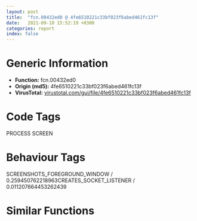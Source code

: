 ```yaml
---
layout: post
title:  "fcn.00432ed0 @ 4fe6510221c33bf023f6abed461fc13f"
date:   2021-09-10 15:52:19 +0300
categories: report
index: false
---
```


# Generic Information
- **Function:** fcn.00432ed0
- **Origin (md5):** 4fe6510221c33bf023f6abed461fc13f
- **VirusTotal:** [virustotal.com/gui/file/4fe6510221c33bf023f6abed461fc13f][virustotal_ref]

# Code Tags
<span class="tag" id="PROCESS">PROCESS</span>
<span class="tag" id="SCREEN">SCREEN</span>


# Behaviour Tags
<span class="bhv-tag" id="SCREENSHOTS_FOREGROUND_WINDOW">SCREENSHOTS_FOREGROUND_WINDOW / 0.259450762218963</span><span class="bhv-tag" id="CREATES_SOCKET_LISTENER">CREATES_SOCKET_LISTENER / 0.011207664453262439</span>

# Similar Functions
<script type="text/javascript" src="https://www.gstatic.com/charts/loader.js"></script>
<script type="text/javascript">

    google.charts.load('current', {'packages':['corechart']});
    google.charts.setOnLoadCallback(drawChart);

    function drawChart() {
    var data = new google.visualization.DataTable();
        data.addColumn('number', 'X');
        data.addColumn('number', 'Y');
        data.addColumn({type: 'string', role: 'tooltip', 'p': {'html': true}});
        data.addColumn({'type': 'string', 'role': 'style'});
        
        data.addRows([
    [0, 0, '<b><a href="/report/fcn.00432ed0@4fe6510221c33bf023f6abed461fc13f">fcn.00432ed0</a><br>@4fe6510221c33bf023f6abed461fc13f</b><br>push ebp<br>mov ebp, esp<br>mov eax, 0x8538<br>call fcn.00498540<br>mov eax, dword[0x4c6400]<br>push ebx<br>xor ebx, ebx<br>push esi<br>push edi<br>mov dword[ebp-0x10], eax<br>cmp eax, ebx<br>jne 0x432f1f<br>cmp dword[0x4c8600], 1<br>mov edx, dword[ebp+8]<br>sete al<br>test al, al<br>sete al<br>movzx ecx, al<br>push ecx<br>push edx<br>mov dword[0x4c8600], ebx<br>call fcn.0042dd40<br>lea esp, [ebp-0x8544]<br>pop edi<br>pop esi<br>pop ebx<br>mov esp, ebp<br>pop ebp<br>ret 4<br>mov eax, dword[0x4c6464]<br>mov edi, dword[0x4c645c]<br>mov esi, dword[0x4c6460]<br>mov dword[ebp-0x30], eax<br>mov dword[0x4c8600], ebx<br>mov dword[0x4c862c], 1<br>mov word[0x4c8630], bx<br>mov dword[0x4c863c], 0x3fff<br>movzx eax, word[edi]<br>mov dword[ebp-0x20], esi<br>mov dword[ebp-0x28], ebx<br>mov byte[ebp-6], bl<br>cmp ax, bx<br>je 0x433034<br>lea ebx, [edi+2]<br>lea esp, [esp]<br>movzx esi, ax<br>test esi, 0xffffff80<br>jne 0x432f8d<br>push 2<br>push esi<br>call fcn.0048df9e<br>add esp, 8<br>test eax, eax<br>je 0x432f8d<br>and esi, 0xffffffdf<br>movzx eax, si<br>add eax, 0xffffffd6<br>cmp eax, 0x2c<br>ja case.0x432fa3.43<br>movzx ecx, byte[eax+0x433ea8]<br>jmp dword[ecx*4+0x433e80]<br>mov byte[0x4c862c], 0<br>jmp case.0x432fa3.43<br>mov byte[0x4c862d], 1<br>jmp case.0x432fa3.43<br>mov byte[0x4c862e], 1<br>jmp case.0x432fa3.43<br>mov byte[0x4c862f], 1<br>jmp case.0x432fa3.43<br>push ebx<br>call fcn.0048dfe6<br>add esp, 4<br>mov dword[0x4c863c], eax<br>cmp eax, 0x3fff<br>jle case.0x432fa3.43<br>mov dword[0x4c863c], 0x3fff<br>jmp case.0x432fa3.43<br>mov esi, ebx<br>call fcn.004130d0<br>fmul qword[0x4bd4a8]<br>call fcn.0049b670<br>mov dword[ebp-0x28], eax<br>jmp case.0x432fa3.43<br>mov byte[0x4c8630], 1<br>jmp case.0x432fa3.43<br>mov byte[0x4c8631], 1<br>jmp case.0x432fa3.43<br>mov byte[ebp-6], 1<br>movzx eax, word[edi+2]<br>add edi, 2<br>add ebx, 2<br>test ax, ax<br>jne 0x432f70<br>mov esi, dword[ebp-0x20]<br>xor ebx, ebx<br>push 0xff<br>lea edx, [ebp-0x333]<br>push ebx<br>push edx<br>mov byte[ebp-0x334], 0<br>call fcn.00495c20<br>add esp, 0xc<br>push 0x1ff<br>lea eax, [ebp-0x533]<br>push ebx<br>push eax<br>mov byte[ebp-0x534], 0<br>call fcn.00495c20<br>xor ecx, ecx<br>add esp, 0xc<br>mov word[ebp-0x1a], cx<br>mov dword[ebp-0xc], ebx<br>mov eax, esi<br>mov dword[ebp-0x14], esi<br>cmp word[esi], bx<br>je 0x433243<br>xor edx, edx<br>mov word[ebp-0x1c], dx<br>movzx ecx, word[eax]<br>mov eax, ecx<br>sub eax, 0x7b<br>je 0x43315f<br>sub eax, 2<br>je 0x433230<br>cmp byte[ebp-6], dl<br>je 0x4330ad<br>inc dword[ebp-0xc]<br>jmp 0x433230<br>push 0<br>mov word[ebp-0x1c], cx<br>mov byte[ebp-5], dl<br>call dword[sym.imp.USER32.dll_GetKeyboardLayout]<br>mov cx, word[ebp-0x1c]<br>test cx, cx<br>je 0x433230<br>cmp word[ebp-0x1a], 0<br>jne 0x4330e4<br>mov ecx, eax<br>mov eax, dword[ebp-0x1c]<br>lea esi, [ebp-5]<br>call fcn.00412360<br>mov bl, al<br>jmp 0x4331f7<br>movzx esi, cx<br>test esi, 0xffffff80<br>jne 0x433101<br>push 2<br>push esi<br>call fcn.0048df9e<br>add esp, 8<br>test eax, eax<br>je 0x433101<br>and esi, 0xffffffdf<br>cmp si, 0x56<br>jne 0x43312c<br>mov eax, dword[ebp-0x1a]<br>call fcn.004095a0<br>cmp ax, 0x4b<br>jne 0x43312c<br>push 0x10<br>lea eax, [ebp-0x18]<br>push 0<br>push eax<br>call fcn.0048e37b<br>add esp, 0xc<br>mov bl, al<br>jmp 0x4331f7<br>xor esi, esi<br>mov edi, edi<br>mov edx, dword[esi*8+0x4c36f8]<br>lea ecx, [ebp-0x1c]<br>push ecx<br>push edx<br>call fcn.0048cd49<br>add esp, 8<br>test eax, eax<br>je 0x433153<br>inc esi<br>cmp esi, 0x6d<br>jl 0x433130<br>jmp 0x433230<br>mov bl, byte[esi*8+0x4c36fc]<br>jmp 0x4331f7<br>mov ebx, dword[ebp-0x14]<br>lea edi, [ebx+2]<br>push 0x7d<br>push edi<br>call fcn.0048db21<br>mov esi, eax<br>add esp, 8<br>test esi, esi<br>je 0x433230<br>sub eax, ebx<br>sar eax, 1<br>dec eax<br>jne 0x433191<br>cmp word[esi+2], 0x7d<br>jne 0x433230<br>add esi, 2<br>jmp 0x433196<br>cmp eax, 1<br>jne 0x4331ab<br>cmp byte[ebp-6], 0<br>je 0x4331a4<br>inc dword[ebp-0xc]<br>jmp 0x433230<br>mov ax, word[edi]<br>mov word[ebp-0x1c], ax<br>xor ecx, ecx<br>push ecx<br>mov word[esi], cx<br>mov byte[ebp-5], cl<br>call dword[sym.imp.USER32.dll_GetKeyboardLayout]<br>push 1<br>mov ecx, eax<br>push 1<br>lea edx, [ebp-5]<br>mov eax, edi<br>call fcn.004122a0<br>mov bl, al<br>add esp, 8<br>test bl, bl<br>jne 0x4331ec<br>mov eax, edi<br>call fcn.00412200<br>movzx eax, ax<br>test ax, ax<br>je 0x4331ec<br>mov edx, eax<br>mov byte[ebp+edx-0x534], 1<br>mov eax, 0x7d<br>mov word[esi], ax<br>mov dword[ebp-0x14], esi<br>test bl, bl<br>je 0x433230<br>movzx esi, bl<br>or byte[ebp+esi-0x334], 1<br>cmp word[ebp-0x1c], 0<br>lea esi, [ebp+esi-0x334]<br>je 0x433230<br>mov ecx, dword[ebp-0x1c]<br>push ecx<br>call dword[sym.imp.USER32.dll_IsCharAlphaW]<br>test eax, eax<br>jne 0x433230<br>test byte[ebp-5], 0x30<br>je 0x43322d<br>or byte[esi], 2<br>jmp 0x433230<br>or byte[esi], 4<br>mov eax, dword[ebp-0x14]<br>add eax, 2<br>cmp word[eax], 0<br>mov dword[ebp-0x14], eax<br>jne 0x433083<br>mov eax, dword[ebp-0xc]<br>mov dword[0x4c860c], 0x4ab02c<br>test eax, eax<br>je 0x4332c7<br>lea eax, [eax+eax+2]<br>call fcn.00494320<br>mov esi, dword[ebp-0x20]<br>mov eax, esp<br>mov dword[0x4c860c], eax<br>cmp word[esi], 0<br>mov ebx, eax<br>je 0x4332c2<br>nop <br>movzx ecx, word[esi]<br>mov eax, ecx<br>sub eax, 0x7b<br>je 0x433287<br>sub eax, 2<br>je 0x4332b9<br>mov word[ebx], cx<br>add ebx, 2<br>jmp 0x4332b9<br>lea edi, [esi+2]<br>push 0x7d<br>push edi<br>call fcn.0048db21<br>add esp, 8<br>test eax, eax<br>je 0x4332b9<br>cmp eax, edi<br>jne 0x4332a7<br>cmp word[eax+2], 0x7d<br>jne 0x4332a7<br>add eax, 2<br>add esi, 4<br>cmp eax, esi<br>jne 0x4332b7<br>mov dx, word[edi]<br>mov word[ebx], dx<br>add ebx, 2<br>mov esi, eax<br>add esi, 2<br>cmp word[esi], 0<br>jne 0x433270<br>xor eax, eax<br>mov word[ebx], ax<br>mov ecx, dword[ebp-0x30]<br>mov esi, dword[ebp+8]<br>xor edi, edi<br>mov dword[0x4c861c], edi<br>cmp word[ecx], di<br>je 0x433501<br>cmp dword[0x4c8618], edi<br>jne 0x43330a<br>push 0x1000<br>call fcn.0048cdd4<br>add esp, 4<br>mov dword[0x4c8618], eax<br>cmp eax, edi<br>je 0x4333f0<br>mov dword[0x4c8620], 0x400<br>cmp byte[esi+1], 3<br>ja 0x433317<br>xor eax, eax<br>jmp 0x43339f<br>mov eax, dword[0x4c640c]<br>cmp eax, edi<br>je 0x433380<br>mov dl, byte[eax+0x17]<br>test dl, dl<br>jne 0x43332f<br>mov ecx, dword[eax+0xc]<br>mov cl, byte[ecx+0x17]<br>jmp 0x433331<br>mov cl, dl<br>cmp cl, 1<br>jne 0x433380<br>movzx ecx, byte[esi]<br>lea ebx, [ecx*8]<br>sub ebx, ecx<br>test byte[ebx*2+0x4c29d6], 0x80<br>jne 0x433380<br>cmp dword[0x4c661c], edi<br>jne 0x433371<br>test dl, dl<br>jne 0x43335d<br>mov ecx, dword[eax+0xc]<br>jmp 0x43335f<br>mov ecx, eax<br>test byte[ecx+0x15], 0xa<br>jne 0x433371<br>xor edx, edx<br>cmp dword[ecx+0xc], edi<br>setne dl<br>cmp edx, edi<br>je 0x433380<br>cmp eax, dword[0x4c6cb4]<br>je 0x433380<br>call fcn.00413620<br>jmp 0x43339f<br>mov eax, dword[0x4c6464]<br>lea edx, [eax+2]<br>jmp 0x433390<br>mov cx, word[eax]<br>add eax, 2<br>cmp cx, di<br>jne 0x433390<br>sub eax, edx<br>sar eax, 1<br>inc eax<br>cmp eax, dword[0x4c8628]<br>jbe 0x433411<br>mov dword[0x4c8628], eax<br>cmp eax, 0x1000<br>ja 0x4333be<br>mov dword[0x4c8628], 0x1000<br>mov eax, dword[0x4c8624]<br>cmp eax, edi<br>je 0x4333d0<br>push eax<br>call fcn.0048e3af<br>add esp, 4<br>mov eax, dword[0x4c8628]<br>lea ecx, [eax+eax]<br>push ecx<br>call fcn.0048cdd4<br>add esp, 4<br>mov dword[0x4c8624], eax<br>cmp eax, edi<br>jne 0x433416<br>mov dword[0x4c8628], edi<br>push 0x4ab02c<br>push edi<br>push str.Out_of_memory.<br>mov ecx, esi<br>call fcn.0042df10<br>lea esp, [ebp-0x8544]<br>pop edi<br>pop esi<br>pop ebx<br>mov esp, ebp<br>pop ebp<br>ret 4<br>mov eax, dword[0x4c8624]<br>mov edx, dword[0x4c8618]<br>mov ecx, dword[0x4c861c]<br>mov edi, dword[ebp-0x30]<br>mov dword[edx+ecx*4], eax<br>cmp word[edi], 0<br>mov esi, dword[0x4c8624]<br>je 0x4334e1<br>mov ebx, 0x2c<br>lea ecx, [ecx]<br>movzx eax, word[edi]<br>cmp ax, bx<br>je 0x433453<br>mov word[esi], ax<br>add esi, 2<br>jmp 0x4334d4<br>cmp word[edi+2], bx<br>jne 0x433466<br>mov edx, ebx<br>mov word[esi], dx<br>add esi, 2<br>add edi, 2<br>jmp 0x4334d4<br>xor eax, eax<br>mov word[esi], ax<br>mov ecx, dword[0x4c8618]<br>mov eax, dword[0x4c861c]<br>mov edx, dword[ecx+eax*4]<br>cmp word[edx], 0<br>je 0x43349b<br>inc eax<br>mov dword[0x4c861c], eax<br>add esi, 2<br>mov dword[ecx+eax*4], esi<br>xor eax, eax<br>mov word[esi], ax<br>mov eax, dword[0x4c861c]<br>mov ecx, dword[0x4c8618]<br>cmp word[edi+2], 0<br>je 0x4334d4<br>mov edx, dword[0x4c8620]<br>cmp eax, edx<br>jb 0x4334d4<br>lea edx, [edx*4+0x1000]<br>push edx<br>push ecx<br>call fcn.0048e007<br>add esp, 8<br>test eax, eax<br>je 0x43362c<br>add dword[0x4c8620], 0x400<br>mov dword[0x4c8618], eax<br>add edi, 2<br>cmp word[edi], 0<br>jne 0x433440<br>xor eax, eax<br>mov word[esi], ax<br>mov ecx, dword[0x4c8618]<br>mov edx, dword[0x4c861c]<br>mov eax, dword[ecx+edx*4]<br>cmp word[eax], 0<br>je 0x433501<br>inc dword[0x4c861c]<br>cmp byte[0x4c660d], 0<br>je 0x43353f<br>mov ecx, dword[0x4c64b8]<br>push 0xc<br>push ecx<br>call dword[sym.imp.USER32.dll_KillTimer]<br>test eax, eax<br>je 0x433524<br>mov byte[0x4c660d], 0<br>push 0x10<br>call dword[sym.imp.USER32.dll_GetQueueStatus]<br>shr eax, 0x10<br>test al, 0x10<br>je 0x43353f<br>push 1<br>push 0xffffffffffffffff<br>call fcn.00401340<br>add esp, 8<br>xor edx, edx<br>push 0x7ffe<br>push edx<br>lea eax, [ebp-0x8532]<br>push eax<br>mov word[ebp-0x8534], dx<br>call fcn.00495c20<br>or byte[0x4c6ec6], 1<br>add esp, 0xc<br>cmp dword[0x4c65e8], 0<br>lea ecx, [ebp-0x8534]<br>lea edx, [ebp-0x334]<br>lea eax, [ebp-0x534]<br>mov dword[0x4c8634], ecx<br>mov dword[0x4c8638], 0<br>mov dword[0x4c8604], edx<br>mov dword[0x4c8608], eax<br>mov dword[0x4c8600], 1<br>mov byte[0x4c6608], 1<br>jne 0x4335bd<br>mov ecx, dword[0x4c3acc]<br>movzx edx, word[ecx]<br>push edx<br>call fcn.00408030<br>add esp, 4<br>mov eax, dword[ebp-0x28]<br>test eax, eax<br>jle 0x433600<br>cmp byte[0x4c660d], 0<br>jne 0x433600<br>cmp eax, 0xa<br>jge 0x4335d7<br>mov eax, 0xa<br>push 0x403830<br>push eax<br>mov eax, dword[0x4c64b8]<br>push 0xc<br>push eax<br>call dword[sym.imp.USER32.dll_SetTimer]<br>test eax, eax<br>setne cl<br>mov byte[0x4c660d], cl<br>jmp 0x433600<br>push 1<br>push 0x8000012f<br>call fcn.00401340<br>mov eax, dword[0x4c8600]<br>add esp, 8<br>cmp eax, 1<br>je 0x433600<br>add eax, 0xfffffffe<br>cmp eax, 3<br>ja case.default.0x433625<br>jmp dword[eax*4+0x433ed8]<br>mov ecx, dword[ebp+8]<br>push 0x4ab02c<br>push 0<br>push str.Out_of_memory.<br>call fcn.0042df10<br>lea esp, [ebp-0x8544]<br>pop edi<br>pop esi<br>pop ebx<br>mov esp, ebp<br>pop ebp<br>ret 4<br>mov edx, dword[0x4c6cb4]<br>push 1<br>push 0<br>push 0xffffffffffffffff<br>push str.Timeout<br>push edx<br>call fcn.00476680<br>jmp 0x4339cc<br>mov eax, dword[0x4c6cb4]<br>push 1<br>push 0<br>push 0xffffffffffffffff<br>push str.Match<br>push eax<br>call fcn.00476680<br>jmp 0x4339cc<br>mov edx, dword[0x4a9a5c]<br>mov ecx, dword[str.EndKey:]<br>mov eax, dword[0x4a9a60]<br>push 0xf0<br>mov dword[ebp-0x130], edx<br>mov dword[ebp-0x134], ecx<br>mov ecx, dword[0x4a9a64]<br>lea edx, [ebp-0x124]<br>push 0<br>push edx<br>mov dword[ebp-0x12c], eax<br>mov dword[ebp-0x128], ecx<br>call fcn.00495c20<br>mov ax, word[0x4c8614]<br>add esp, 0xc<br>test ax, ax<br>je 0x4336eb<br>mov word[ebp-0x126], ax<br>xor eax, eax<br>mov word[ebp-0x124], ax<br>jmp 0x433825<br>cmp byte[0x4c8617], 0<br>je 0x43378a<br>push 0xff<br>lea ecx, [ebp-0x233]<br>push 0<br>push ecx<br>mov byte[ebp-0x234], 0<br>call fcn.00495c20<br>or byte[ebp-0x224], 0x80<br>add esp, 0xc<br>call dword[sym.imp.USER32.dll_GetForegroundWindow]<br>test eax, eax<br>je 0x433731<br>push 0<br>push eax<br>call dword[sym.imp.USER32.dll_GetWindowThreadProcessId]<br>jmp 0x433733<br>xor eax, eax<br>push eax<br>call dword[sym.imp.USER32.dll_GetKeyboardLayout]<br>xor edx, edx<br>cmp dword[0x4c6648], edx<br>push eax<br>setne dl<br>lea eax, [ebp-0x126]<br>lea ecx, [ebp-0x234]<br>xor bl, bl<br>push edx<br>movzx edx, byte[0x4c8610]<br>push 2<br>push eax<br>push ecx<br>push edx<br>call fcn.00412700<br>movzx ecx, byte[0x4c8610]<br>movzx eax, ax<br>add esp, 4<br>push eax<br>push ecx<br>call dword[sym.imp.USER32.dll_ToUnicodeEx]<br>xor edx, edx<br>mov word[ebp+eax*2-0x126], dx<br>jmp 0x433825<br>cmp byte[0x4c8616], 0<br>je 0x4337ef<br>mov cx, word[0x4c8612]<br>xor eax, eax<br>lea esp, [esp]<br>cmp word[eax*8+0x4c3a64], cx<br>je 0x4337ce<br>inc eax<br>cmp eax, 0xd<br>jl 0x4337a0<br>movzx eax, cx<br>push eax<br>push str.sc_03X<br>mov esi, 0x79<br>lea edi, [ebp-0x126]<br>call fcn.004738d0<br>add esp, 8<br>jmp 0x43380a<br>mov eax, dword[eax*8+0x4c3a60]<br>push 0x78<br>push eax<br>lea ecx, [ebp-0x126]<br>push ecx<br>call fcn.0048fa44<br>add esp, 0xc<br>xor edx, edx<br>mov word[ebp-0x36], dx<br>jmp 0x43380a<br>mov bl, byte[0x4c8610]<br>push 1<br>mov eax, 0x79<br>lea ecx, [ebp-0x126]<br>call fcn.00412060<br>add esp, 4<br>mov ecx, dword[ebp-0x126]<br>add ecx, 0xffffff9f<br>cmp cx, 0x19<br>ja 0x433825<br>mov edx, 0xffe0<br>add word[ebp-0x126], dx<br>mov ecx, dword[0x4c6cb4]<br>push 1<br>push 0<br>push 0xffffffffffffffff<br>lea eax, [ebp-0x134]<br>push eax<br>push ecx<br>call fcn.00476680<br>jmp 0x4339cc<br>mov edx, dword[0x4c6cb4]<br>push 1<br>push 0<br>push 0xffffffffffffffff<br>push 0x4a9a68<br>push edx<br>call fcn.00476680<br>jmp 0x4339cc<br>mov ecx, dword[0x4c6cb4]<br>mov al, byte[ecx+0x17]<br>mov dword[ebp-0xc], ecx<br>test al, al<br>jne 0x433888<br>mov eax, dword[ecx+0xc]<br>push 1<br>push 0<br>push 0xffffffffffffffff<br>push str.NewInput<br>push eax<br>call fcn.00476680<br>jmp 0x4339cc<br>cmp dword[ecx+8], str.NewInput<br>lea edx, [ecx+8]<br>mov dword[ebp-0x14], edx<br>jne 0x43389e<br>mov edx, dword[ecx+0xc]<br>shr edx, 1<br>jmp 0x4338a3<br>mov edx, 8<br>lea esi, [edx+1]<br>mov dword[ebp-0x20], edx<br>lea ebx, [esi+esi]<br>cmp al, 2<br>jne 0x43390f<br>cmp dword[0x4c85f0], 0<br>mov ebx, edx<br>jne 0x4339cc<br>cmp edx, 0xffffffff<br>jne 0x4338cb<br>mov ebx, 8<br>jmp 0x4338cf<br>test edx, edx<br>je 0x433900<br>lea edi, [ebx+1]<br>mov esi, 0x4c85e4<br>call fcn.004041f0<br>test eax, eax<br>je 0x4339cc<br>mov eax, dword[0x4c85f0]<br>push ebx<br>push str.NewInput<br>push eax<br>mov esi, eax<br>call fcn.0048fa44<br>add esp, 0xc<br>xor ecx, ecx<br>mov word[esi+ebx*2], cx<br>mov ecx, 0x4c85e4<br>call fcn.00404270<br>jmp 0x4339cc<br>cmp ebx, dword[0x4c28bc]<br>jbe 0x433935<br>cmp ebx, dword[ecx+0x10]<br>jbe 0x433935<br>push 0x4ab02c<br>push 0x4bb9f0<br>mov ecx, 0x4c8640<br>call fcn.0042e1d0<br>jmp 0x4339cc<br>cmp esi, 2<br>jae 0x433948<br>push 4<br>xor al, al<br>call fcn.00476c30<br>jmp 0x4339cc<br>mov al, byte[ecx+0x15]<br>lea edi, [ecx+0x15]<br>test al, 2<br>je 0x433960<br>mov ecx, dword[ecx]<br>and al, 0x3d<br>mov byte[edi], al<br>mov edx, dword[ecx]<br>mov eax, dword[edx+8]<br>push ecx<br>call eax<br>mov esi, dword[ebp-0xc]<br>mov edx, dword[esi+0x10]<br>and byte[edi], 0x82<br>mov dword[ebp+8], edx<br>cmp ebx, edx<br>jbe 0x43399b<br>mov cl, byte[esi+0x14]<br>cmp cl, 1<br>jbe 0x433a46<br>cmp cl, 2<br>je 0x433a83<br>mov esi, dword[ebp+8]<br>mov eax, dword[ebp+8]<br>mov edx, dword[ebp-0xc]<br>mov ecx, dword[ebp-0x14]<br>and byte[edi], 0x7f<br>mov dword[edx+0x10], esi<br>mov dword[ecx], eax<br>mov esi, edx<br>mov edi, dword[ebp-0x14]<br>mov eax, dword[edi]<br>cmp eax, str.NewInput<br>je 0x4339bc<br>mov ecx, dword[ebp-0x20]<br>lea edx, [ecx+ecx]<br>push edx<br>push str.NewInput<br>push eax<br>call fcn.0048d7c0<br>add esp, 0xc<br>mov eax, dword[ebp-0x20]<br>mov ecx, dword[edi]<br>add eax, eax<br>xor edx, edx<br>mov word[eax+ecx], dx<br>mov dword[esi+0xc], eax<br>cmp byte[0x4c660d], 0<br>mov edi, dword[ebp-0x10]<br>mov dword[0x4c8600], 0<br>je 0x433a16<br>mov eax, dword[0x4c64b8]<br>push 0xc<br>push eax<br>call dword[sym.imp.USER32.dll_KillTimer]<br>test eax, eax<br>je 0x4339fb<br>mov byte[0x4c660d], 0<br>push 0x10<br>call dword[sym.imp.USER32.dll_GetQueueStatus]<br>shr eax, 0x10<br>test al, 0x10<br>je 0x433a16<br>push 1<br>push 0xffffffffffffffff<br>call fcn.00401340<br>add esp, 8<br>mov dl, byte[edi+0x17]<br>test dl, dl<br>jne 0x433b98<br>mov edx, dword[edi+0xc]<br>push 1<br>push 0<br>push 0xffffffffffffffff<br>lea ecx, [ebp-0x8534]<br>push ecx<br>push edx<br>call fcn.00476680<br>lea esp, [ebp-0x8544]<br>pop edi<br>pop esi<br>pop ebx<br>mov esp, ebp<br>pop ebp<br>ret 4<br>cmp ebx, 0x80<br>ja 0x433a83<br>cmp ebx, 8<br>ja 0x433a5a<br>mov esi, 8<br>jmp 0x433a68<br>mov ecx, 0x10<br>cmp ecx, ebx<br>sbb esi, esi<br>and esi, 0x70<br>add esi, ecx<br>mov eax, esi<br>call fcn.00470d00<br>test eax, eax<br>je 0x4339cc<br>mov edx, dword[ebp-0xc]<br>mov byte[edx+0x14], 1<br>jmp 0x43398b<br>cmp ebx, 0x20<br>jae 0x433a92<br>mov esi, 0x20<br>jmp 0x433b0d<br>cmp ebx, 0x208<br>jae 0x433aa1<br>mov esi, 0x208<br>jmp 0x433b0d<br>cmp ebx, 0x50000<br>jae 0x433adc<br>mov dword[ebp+8], ebx<br>fild dword[ebp+8]<br>test ebx, ebx<br>jns 0x433ab9<br>fadd qword[0x4bd480]<br>fmul qword[0x4bd4b8]<br>fnstcw word[ebp+0xa]<br>movzx eax, word[ebp+0xa]<br>or eax, 0xc00<br>mov dword[ebp-0x28], eax<br>fldcw word[ebp-0x28]<br>fistp qword[ebp-0x2c]<br>mov esi, dword[ebp-0x2c]<br>fldcw word[ebp+0xa]<br>jmp 0x433b0d<br>cmp ebx, 0x320000<br>jae 0x433aec<br>lea esi, [ebx+0x8000]<br>jmp 0x433b0d<br>cmp ebx, 0xc80000<br>jae 0x433b07<br>mov eax, 0x51eb851f<br>mul ebx<br>mov esi, edx<br>mov edx, dword[ebp+8]<br>shr esi, 5<br>add esi, ebx<br>jmp 0x433b0d<br>lea esi, [ebx+0x20000]<br>mov eax, dword[0x4c28bc]<br>cmp esi, eax<br>jbe 0x433b18<br>mov esi, eax<br>cmp cl, 2<br>jne 0x433b4e<br>test edx, edx<br>je 0x433b4e<br>mov eax, dword[ebp-0x14]<br>mov ecx, dword[eax]<br>push ecx<br>mov bl, 1<br>call fcn.0048e3af<br>add esp, 4<br>test esi, esi<br>js 0x433b52<br>push esi<br>call fcn.0048cdd4<br>add esp, 4<br>test eax, eax<br>je 0x433b52<br>mov edx, dword[ebp-0xc]<br>mov byte[edx+0x14], 2<br>jmp 0x43398b<br>xor bl, bl<br>jmp 0x433b31<br>test bl, bl<br>je 0x433b6b<br>mov eax, dword[ebp-0xc]<br>mov ecx, dword[ebp-0x14]<br>mov dword[eax+0x10], 0<br>mov dword[ecx], 0x4c85b8<br>jmp 0x433b75<br>mov edx, dword[ebp-0x14]<br>mov eax, dword[edx]<br>xor ecx, ecx<br>mov word[eax], cx<br>mov edx, dword[ebp-0xc]<br>push 0x4ab02c<br>push str.Out_of_memory.<br>mov ecx, 0x4c8640<br>mov dword[edx+0xc], 0<br>call fcn.0042e1d0<br>jmp 0x4339cc<br>lea eax, [ebp-0x8534]<br>cmp dword[edi+8], eax<br>jne 0x433bad<br>mov esi, dword[edi+0xc]<br>shr esi, 1<br>mov dword[ebp-0x28], esi<br>jmp 0x433bca<br>lea eax, [ebp-0x8534]<br>lea esi, [eax+2]<br>mov cx, word[eax]<br>add eax, 2<br>test cx, cx<br>jne 0x433bb6<br>sub eax, esi<br>sar eax, 1<br>mov esi, eax<br>mov dword[ebp-0x28], eax<br>lea eax, [esi+1]<br>lea ebx, [eax+eax]<br>cmp dl, 2<br>jne 0x433c57<br>cmp dword[0x4c85f0], 0<br>mov ebx, esi<br>jne 0x433d57<br>cmp esi, 0xffffffff<br>jne 0x433c07<br>lea eax, [ebp-0x8534]<br>lea edx, [eax+2]<br>mov cx, word[eax]<br>add eax, 2<br>test cx, cx<br>jne 0x433bf6<br>sub eax, edx<br>sar eax, 1<br>mov ebx, eax<br>test ebx, ebx<br>je 0x433c3e<br>lea edi, [ebx+1]<br>mov esi, 0x4c85e4<br>call fcn.004041f0<br>test eax, eax<br>je 0x433d57<br>mov eax, dword[0x4c85f0]<br>push ebx<br>lea ecx, [ebp-0x8534]<br>push ecx<br>push eax<br>mov esi, eax<br>call fcn.0048fa44<br>add esp, 0xc<br>xor edx, edx<br>mov word[esi+ebx*2], dx<br>mov ecx, 0x4c85e4<br>call fcn.00404270<br>lea esp, [ebp-0x8544]<br>pop edi<br>pop esi<br>pop ebx<br>mov esp, ebp<br>pop ebp<br>ret 4<br>cmp ebx, dword[0x4c28bc]<br>jbe 0x433c87<br>cmp ebx, dword[edi+0x10]<br>jbe 0x433c87<br>push 0x4ab02c<br>push 0x4bb9f0<br>mov ecx, 0x4c8640<br>call fcn.0042e1d0<br>lea esp, [ebp-0x8544]<br>pop edi<br>pop esi<br>pop ebx<br>mov esp, ebp<br>pop ebp<br>ret 4<br>cmp eax, 2<br>jae 0x433cab<br>push 4<br>xor al, al<br>mov ecx, edi<br>call fcn.00476c30<br>mov eax, 1<br>lea esp, [ebp-0x8544]<br>pop edi<br>pop esi<br>pop ebx<br>mov esp, ebp<br>pop ebp<br>ret 4<br>mov al, byte[edi+0x15]<br>test al, 2<br>je 0x433cc1<br>and al, 0x3d<br>mov byte[edi+0x15], al<br>mov eax, dword[edi]<br>mov ecx, dword[eax]<br>mov edx, dword[ecx+8]<br>push eax<br>call edx<br>and byte[edi+0x15], 0x82<br>cmp ebx, dword[edi+0x10]<br>jbe 0x433cee<br>mov cl, byte[edi+0x14]<br>cmp cl, 1<br>jbe 0x433d2a<br>cmp cl, 2<br>je 0x433d71<br>mov esi, dword[ebp+8]<br>mov eax, dword[ebp+8]<br>and byte[edi+0x15], 0x7f<br>mov dword[edi+0x10], esi<br>mov esi, dword[ebp-0x28]<br>mov dword[edi+8], eax<br>mov eax, dword[edi+8]<br>lea ecx, [ebp-0x8534]<br>cmp eax, ecx<br>je 0x433d09<br>lea edx, [esi+esi]<br>push edx<br>push ecx<br>push eax<br>call fcn.0048d7c0<br>add esp, 0xc<br>mov edx, dword[edi+8]<br>lea eax, [esi+esi]<br>xor ecx, ecx<br>mov word[eax+edx], cx<br>mov dword[edi+0xc], eax<br>lea eax, [ecx+1]<br>lea esp, [ebp-0x8544]<br>pop edi<br>pop esi<br>pop ebx<br>mov esp, ebp<br>pop ebp<br>ret 4<br>cmp ebx, 0x80<br>ja 0x433d71<br>cmp ebx, 8<br>ja 0x433d3e<br>mov esi, 8<br>jmp 0x433d4c<br>mov eax, 0x10<br>cmp eax, ebx<br>sbb esi, esi<br>and esi, 0x70<br>add esi, eax<br>mov eax, esi<br>call fcn.00470d00<br>test eax, eax<br>jne 0x433d68<br>xor eax, eax<br>lea esp, [ebp-0x8544]<br>pop edi<br>pop esi<br>pop ebx<br>mov esp, ebp<br>pop ebp<br>ret 4<br>mov byte[edi+0x14], 1<br>jmp 0x433ce1<br>cmp ebx, 0x20<br>jae 0x433d80<br>mov esi, 0x20<br>jmp 0x433df8<br>cmp ebx, 0x208<br>jae 0x433d8f<br>mov esi, 0x208<br>jmp 0x433df8<br>cmp ebx, 0x50000<br>jae 0x433dca<br>mov dword[ebp+8], ebx<br>fild dword[ebp+8]<br>test ebx, ebx<br>jns 0x433da7<br>fadd qword[0x4bd480]<br>fmul qword[0x4bd4b8]<br>fnstcw word[ebp+0xa]<br>movzx eax, word[ebp+0xa]<br>or eax, 0xc00<br>mov dword[ebp-0x30], eax<br>fldcw word[ebp-0x30]<br>fistp qword[ebp-0x34]<br>mov esi, dword[ebp-0x34]<br>fldcw word[ebp+0xa]<br>jmp 0x433df8<br>cmp ebx, 0x320000<br>jae 0x433dda<br>lea esi, [ebx+0x8000]<br>jmp 0x433df8<br>cmp ebx, 0xc80000<br>jae 0x433df2<br>mov eax, 0x51eb851f<br>mul ebx<br>mov esi, edx<br>shr esi, 5<br>add esi, ebx<br>jmp 0x433df8<br>lea esi, [ebx+0x20000]<br>mov eax, dword[0x4c28bc]<br>cmp esi, eax<br>jbe 0x433e03<br>mov esi, eax<br>cmp cl, 2<br>jne 0x433e36<br>cmp dword[edi+0x10], 0<br>je 0x433e36<br>mov ecx, dword[edi+8]<br>push ecx<br>mov bl, 1<br>call fcn.0048e3af<br>add esp, 4<br>test esi, esi<br>js 0x433e3a<br>push esi<br>call fcn.0048cdd4<br>add esp, 4<br>test eax, eax<br>je 0x433e3a<br>mov byte[edi+0x14], 2<br>jmp 0x433ce1<br>xor bl, bl<br>jmp 0x433e1c<br>test bl, bl<br>je 0x433e4e<br>mov dword[edi+0x10], 0<br>mov dword[edi+8], 0x4c85b8<br>jmp 0x433e56<br>mov edx, dword[edi+8]<br>xor eax, eax<br>mov word[edx], ax<br>push 0x4ab02c<br>push str.Out_of_memory.<br>mov ecx, 0x4c8640<br>mov dword[edi+0xc], 0<br>call fcn.0042e1d0<br>lea esp, [ebp-0x8544]<br>pop edi<br>pop esi<br>pop ebx<br>mov esp, ebp<br>pop ebp<br>ret 4<br><eoc> ', 'point { fill-color: #e0440e; }'],

        ]);

    var options = {
        title: 'Similarity Plot',
        legend: 'none',
        colors: ['#dedbd9', '#e6693e', '#ec8f6e', '#f3b49f', '#f6c7b6'],
        tooltip: {isHtml: true, trigger: 'both'},
        explorer: {
        actions: ["dragToZoom", "rightClickToReset"],
        },
        chartArea: {
        width: '80%',
        height: '80%'
        },
        width: '100%',
        height: '100%'
    };

    var chart = new google.visualization.ScatterChart(document.getElementById('chart_div'));

    chart.draw(data, options);
    }
    
</script>


<div id="chart_div" style="width: 100%px; height: 100%;"></div>

# Disassembled Code
{% highlight nasm %}

push ebp
mov ebp, esp
mov eax, 0x8538
call fcn.00498540
mov eax, dword[0x4c6400]
push ebx
xor ebx, ebx
push esi
push edi
mov dword[ebp-0x10], eax
cmp eax, ebx
jne 0x432f1f
cmp dword[0x4c8600], 1
mov edx, dword[ebp+8]
sete al
test al, al
sete al
movzx ecx, al
push ecx
push edx
mov dword[0x4c8600], ebx
call fcn.0042dd40
lea esp, [ebp-0x8544]
pop edi
pop esi
pop ebx
mov esp, ebp
pop ebp
ret 4
mov eax, dword[0x4c6464]
mov edi, dword[0x4c645c]
mov esi, dword[0x4c6460]
mov dword[ebp-0x30], eax
mov dword[0x4c8600], ebx
mov dword[0x4c862c], 1
mov word[0x4c8630], bx
mov dword[0x4c863c], 0x3fff
movzx eax, word[edi]
mov dword[ebp-0x20], esi
mov dword[ebp-0x28], ebx
mov byte[ebp-6], bl
cmp ax, bx
je 0x433034
lea ebx, [edi+2]
lea esp, [esp]
movzx esi, ax
test esi, 0xffffff80
jne 0x432f8d
push 2
push esi
call fcn.0048df9e
add esp, 8
test eax, eax
je 0x432f8d
and esi, 0xffffffdf
movzx eax, si
add eax, 0xffffffd6
cmp eax, 0x2c
ja case.0x432fa3.43
movzx ecx, byte[eax+0x433ea8]
jmp dword[ecx*4+0x433e80]
mov byte[0x4c862c], 0
jmp case.0x432fa3.43
mov byte[0x4c862d], 1
jmp case.0x432fa3.43
mov byte[0x4c862e], 1
jmp case.0x432fa3.43
mov byte[0x4c862f], 1
jmp case.0x432fa3.43
push ebx
call fcn.0048dfe6
add esp, 4
mov dword[0x4c863c], eax
cmp eax, 0x3fff
jle case.0x432fa3.43
mov dword[0x4c863c], 0x3fff
jmp case.0x432fa3.43
mov esi, ebx
call fcn.004130d0
fmul qword[0x4bd4a8]
call fcn.0049b670
mov dword[ebp-0x28], eax
jmp case.0x432fa3.43
mov byte[0x4c8630], 1
jmp case.0x432fa3.43
mov byte[0x4c8631], 1
jmp case.0x432fa3.43
mov byte[ebp-6], 1
movzx eax, word[edi+2]
add edi, 2
add ebx, 2
test ax, ax
jne 0x432f70
mov esi, dword[ebp-0x20]
xor ebx, ebx
push 0xff
lea edx, [ebp-0x333]
push ebx
push edx
mov byte[ebp-0x334], 0
call fcn.00495c20
add esp, 0xc
push 0x1ff
lea eax, [ebp-0x533]
push ebx
push eax
mov byte[ebp-0x534], 0
call fcn.00495c20
xor ecx, ecx
add esp, 0xc
mov word[ebp-0x1a], cx
mov dword[ebp-0xc], ebx
mov eax, esi
mov dword[ebp-0x14], esi
cmp word[esi], bx
je 0x433243
xor edx, edx
mov word[ebp-0x1c], dx
movzx ecx, word[eax]
mov eax, ecx
sub eax, 0x7b
je 0x43315f
sub eax, 2
je 0x433230
cmp byte[ebp-6], dl
je 0x4330ad
inc dword[ebp-0xc]
jmp 0x433230
push 0
mov word[ebp-0x1c], cx
mov byte[ebp-5], dl
call dword[sym.imp.USER32.dll_GetKeyboardLayout]
mov cx, word[ebp-0x1c]
test cx, cx
je 0x433230
cmp word[ebp-0x1a], 0
jne 0x4330e4
mov ecx, eax
mov eax, dword[ebp-0x1c]
lea esi, [ebp-5]
call fcn.00412360
mov bl, al
jmp 0x4331f7
movzx esi, cx
test esi, 0xffffff80
jne 0x433101
push 2
push esi
call fcn.0048df9e
add esp, 8
test eax, eax
je 0x433101
and esi, 0xffffffdf
cmp si, 0x56
jne 0x43312c
mov eax, dword[ebp-0x1a]
call fcn.004095a0
cmp ax, 0x4b
jne 0x43312c
push 0x10
lea eax, [ebp-0x18]
push 0
push eax
call fcn.0048e37b
add esp, 0xc
mov bl, al
jmp 0x4331f7
xor esi, esi
mov edi, edi
mov edx, dword[esi*8+0x4c36f8]
lea ecx, [ebp-0x1c]
push ecx
push edx
call fcn.0048cd49
add esp, 8
test eax, eax
je 0x433153
inc esi
cmp esi, 0x6d
jl 0x433130
jmp 0x433230
mov bl, byte[esi*8+0x4c36fc]
jmp 0x4331f7
mov ebx, dword[ebp-0x14]
lea edi, [ebx+2]
push 0x7d
push edi
call fcn.0048db21
mov esi, eax
add esp, 8
test esi, esi
je 0x433230
sub eax, ebx
sar eax, 1
dec eax
jne 0x433191
cmp word[esi+2], 0x7d
jne 0x433230
add esi, 2
jmp 0x433196
cmp eax, 1
jne 0x4331ab
cmp byte[ebp-6], 0
je 0x4331a4
inc dword[ebp-0xc]
jmp 0x433230
mov ax, word[edi]
mov word[ebp-0x1c], ax
xor ecx, ecx
push ecx
mov word[esi], cx
mov byte[ebp-5], cl
call dword[sym.imp.USER32.dll_GetKeyboardLayout]
push 1
mov ecx, eax
push 1
lea edx, [ebp-5]
mov eax, edi
call fcn.004122a0
mov bl, al
add esp, 8
test bl, bl
jne 0x4331ec
mov eax, edi
call fcn.00412200
movzx eax, ax
test ax, ax
je 0x4331ec
mov edx, eax
mov byte[ebp+edx-0x534], 1
mov eax, 0x7d
mov word[esi], ax
mov dword[ebp-0x14], esi
test bl, bl
je 0x433230
movzx esi, bl
or byte[ebp+esi-0x334], 1
cmp word[ebp-0x1c], 0
lea esi, [ebp+esi-0x334]
je 0x433230
mov ecx, dword[ebp-0x1c]
push ecx
call dword[sym.imp.USER32.dll_IsCharAlphaW]
test eax, eax
jne 0x433230
test byte[ebp-5], 0x30
je 0x43322d
or byte[esi], 2
jmp 0x433230
or byte[esi], 4
mov eax, dword[ebp-0x14]
add eax, 2
cmp word[eax], 0
mov dword[ebp-0x14], eax
jne 0x433083
mov eax, dword[ebp-0xc]
mov dword[0x4c860c], 0x4ab02c
test eax, eax
je 0x4332c7
lea eax, [eax+eax+2]
call fcn.00494320
mov esi, dword[ebp-0x20]
mov eax, esp
mov dword[0x4c860c], eax
cmp word[esi], 0
mov ebx, eax
je 0x4332c2
nop
movzx ecx, word[esi]
mov eax, ecx
sub eax, 0x7b
je 0x433287
sub eax, 2
je 0x4332b9
mov word[ebx], cx
add ebx, 2
jmp 0x4332b9
lea edi, [esi+2]
push 0x7d
push edi
call fcn.0048db21
add esp, 8
test eax, eax
je 0x4332b9
cmp eax, edi
jne 0x4332a7
cmp word[eax+2], 0x7d
jne 0x4332a7
add eax, 2
add esi, 4
cmp eax, esi
jne 0x4332b7
mov dx, word[edi]
mov word[ebx], dx
add ebx, 2
mov esi, eax
add esi, 2
cmp word[esi], 0
jne 0x433270
xor eax, eax
mov word[ebx], ax
mov ecx, dword[ebp-0x30]
mov esi, dword[ebp+8]
xor edi, edi
mov dword[0x4c861c], edi
cmp word[ecx], di
je 0x433501
cmp dword[0x4c8618], edi
jne 0x43330a
push 0x1000
call fcn.0048cdd4
add esp, 4
mov dword[0x4c8618], eax
cmp eax, edi
je 0x4333f0
mov dword[0x4c8620], 0x400
cmp byte[esi+1], 3
ja 0x433317
xor eax, eax
jmp 0x43339f
mov eax, dword[0x4c640c]
cmp eax, edi
je 0x433380
mov dl, byte[eax+0x17]
test dl, dl
jne 0x43332f
mov ecx, dword[eax+0xc]
mov cl, byte[ecx+0x17]
jmp 0x433331
mov cl, dl
cmp cl, 1
jne 0x433380
movzx ecx, byte[esi]
lea ebx, [ecx*8]
sub ebx, ecx
test byte[ebx*2+0x4c29d6], 0x80
jne 0x433380
cmp dword[0x4c661c], edi
jne 0x433371
test dl, dl
jne 0x43335d
mov ecx, dword[eax+0xc]
jmp 0x43335f
mov ecx, eax
test byte[ecx+0x15], 0xa
jne 0x433371
xor edx, edx
cmp dword[ecx+0xc], edi
setne dl
cmp edx, edi
je 0x433380
cmp eax, dword[0x4c6cb4]
je 0x433380
call fcn.00413620
jmp 0x43339f
mov eax, dword[0x4c6464]
lea edx, [eax+2]
jmp 0x433390
mov cx, word[eax]
add eax, 2
cmp cx, di
jne 0x433390
sub eax, edx
sar eax, 1
inc eax
cmp eax, dword[0x4c8628]
jbe 0x433411
mov dword[0x4c8628], eax
cmp eax, 0x1000
ja 0x4333be
mov dword[0x4c8628], 0x1000
mov eax, dword[0x4c8624]
cmp eax, edi
je 0x4333d0
push eax
call fcn.0048e3af
add esp, 4
mov eax, dword[0x4c8628]
lea ecx, [eax+eax]
push ecx
call fcn.0048cdd4
add esp, 4
mov dword[0x4c8624], eax
cmp eax, edi
jne 0x433416
mov dword[0x4c8628], edi
push 0x4ab02c
push edi
push str.Out_of_memory.
mov ecx, esi
call fcn.0042df10
lea esp, [ebp-0x8544]
pop edi
pop esi
pop ebx
mov esp, ebp
pop ebp
ret 4
mov eax, dword[0x4c8624]
mov edx, dword[0x4c8618]
mov ecx, dword[0x4c861c]
mov edi, dword[ebp-0x30]
mov dword[edx+ecx*4], eax
cmp word[edi], 0
mov esi, dword[0x4c8624]
je 0x4334e1
mov ebx, 0x2c
lea ecx, [ecx]
movzx eax, word[edi]
cmp ax, bx
je 0x433453
mov word[esi], ax
add esi, 2
jmp 0x4334d4
cmp word[edi+2], bx
jne 0x433466
mov edx, ebx
mov word[esi], dx
add esi, 2
add edi, 2
jmp 0x4334d4
xor eax, eax
mov word[esi], ax
mov ecx, dword[0x4c8618]
mov eax, dword[0x4c861c]
mov edx, dword[ecx+eax*4]
cmp word[edx], 0
je 0x43349b
inc eax
mov dword[0x4c861c], eax
add esi, 2
mov dword[ecx+eax*4], esi
xor eax, eax
mov word[esi], ax
mov eax, dword[0x4c861c]
mov ecx, dword[0x4c8618]
cmp word[edi+2], 0
je 0x4334d4
mov edx, dword[0x4c8620]
cmp eax, edx
jb 0x4334d4
lea edx, [edx*4+0x1000]
push edx
push ecx
call fcn.0048e007
add esp, 8
test eax, eax
je 0x43362c
add dword[0x4c8620], 0x400
mov dword[0x4c8618], eax
add edi, 2
cmp word[edi], 0
jne 0x433440
xor eax, eax
mov word[esi], ax
mov ecx, dword[0x4c8618]
mov edx, dword[0x4c861c]
mov eax, dword[ecx+edx*4]
cmp word[eax], 0
je 0x433501
inc dword[0x4c861c]
cmp byte[0x4c660d], 0
je 0x43353f
mov ecx, dword[0x4c64b8]
push 0xc
push ecx
call dword[sym.imp.USER32.dll_KillTimer]
test eax, eax
je 0x433524
mov byte[0x4c660d], 0
push 0x10
call dword[sym.imp.USER32.dll_GetQueueStatus]
shr eax, 0x10
test al, 0x10
je 0x43353f
push 1
push 0xffffffffffffffff
call fcn.00401340
add esp, 8
xor edx, edx
push 0x7ffe
push edx
lea eax, [ebp-0x8532]
push eax
mov word[ebp-0x8534], dx
call fcn.00495c20
or byte[0x4c6ec6], 1
add esp, 0xc
cmp dword[0x4c65e8], 0
lea ecx, [ebp-0x8534]
lea edx, [ebp-0x334]
lea eax, [ebp-0x534]
mov dword[0x4c8634], ecx
mov dword[0x4c8638], 0
mov dword[0x4c8604], edx
mov dword[0x4c8608], eax
mov dword[0x4c8600], 1
mov byte[0x4c6608], 1
jne 0x4335bd
mov ecx, dword[0x4c3acc]
movzx edx, word[ecx]
push edx
call fcn.00408030
add esp, 4
mov eax, dword[ebp-0x28]
test eax, eax
jle 0x433600
cmp byte[0x4c660d], 0
jne 0x433600
cmp eax, 0xa
jge 0x4335d7
mov eax, 0xa
push 0x403830
push eax
mov eax, dword[0x4c64b8]
push 0xc
push eax
call dword[sym.imp.USER32.dll_SetTimer]
test eax, eax
setne cl
mov byte[0x4c660d], cl
jmp 0x433600
push 1
push 0x8000012f
call fcn.00401340
mov eax, dword[0x4c8600]
add esp, 8
cmp eax, 1
je 0x433600
add eax, 0xfffffffe
cmp eax, 3
ja case.default.0x433625
jmp dword[eax*4+0x433ed8]
mov ecx, dword[ebp+8]
push 0x4ab02c
push 0
push str.Out_of_memory.
call fcn.0042df10
lea esp, [ebp-0x8544]
pop edi
pop esi
pop ebx
mov esp, ebp
pop ebp
ret 4
mov edx, dword[0x4c6cb4]
push 1
push 0
push 0xffffffffffffffff
push str.Timeout
push edx
call fcn.00476680
jmp 0x4339cc
mov eax, dword[0x4c6cb4]
push 1
push 0
push 0xffffffffffffffff
push str.Match
push eax
call fcn.00476680
jmp 0x4339cc
mov edx, dword[0x4a9a5c]
mov ecx, dword[str.EndKey:]
mov eax, dword[0x4a9a60]
push 0xf0
mov dword[ebp-0x130], edx
mov dword[ebp-0x134], ecx
mov ecx, dword[0x4a9a64]
lea edx, [ebp-0x124]
push 0
push edx
mov dword[ebp-0x12c], eax
mov dword[ebp-0x128], ecx
call fcn.00495c20
mov ax, word[0x4c8614]
add esp, 0xc
test ax, ax
je 0x4336eb
mov word[ebp-0x126], ax
xor eax, eax
mov word[ebp-0x124], ax
jmp 0x433825
cmp byte[0x4c8617], 0
je 0x43378a
push 0xff
lea ecx, [ebp-0x233]
push 0
push ecx
mov byte[ebp-0x234], 0
call fcn.00495c20
or byte[ebp-0x224], 0x80
add esp, 0xc
call dword[sym.imp.USER32.dll_GetForegroundWindow]
test eax, eax
je 0x433731
push 0
push eax
call dword[sym.imp.USER32.dll_GetWindowThreadProcessId]
jmp 0x433733
xor eax, eax
push eax
call dword[sym.imp.USER32.dll_GetKeyboardLayout]
xor edx, edx
cmp dword[0x4c6648], edx
push eax
setne dl
lea eax, [ebp-0x126]
lea ecx, [ebp-0x234]
xor bl, bl
push edx
movzx edx, byte[0x4c8610]
push 2
push eax
push ecx
push edx
call fcn.00412700
movzx ecx, byte[0x4c8610]
movzx eax, ax
add esp, 4
push eax
push ecx
call dword[sym.imp.USER32.dll_ToUnicodeEx]
xor edx, edx
mov word[ebp+eax*2-0x126], dx
jmp 0x433825
cmp byte[0x4c8616], 0
je 0x4337ef
mov cx, word[0x4c8612]
xor eax, eax
lea esp, [esp]
cmp word[eax*8+0x4c3a64], cx
je 0x4337ce
inc eax
cmp eax, 0xd
jl 0x4337a0
movzx eax, cx
push eax
push str.sc_03X
mov esi, 0x79
lea edi, [ebp-0x126]
call fcn.004738d0
add esp, 8
jmp 0x43380a
mov eax, dword[eax*8+0x4c3a60]
push 0x78
push eax
lea ecx, [ebp-0x126]
push ecx
call fcn.0048fa44
add esp, 0xc
xor edx, edx
mov word[ebp-0x36], dx
jmp 0x43380a
mov bl, byte[0x4c8610]
push 1
mov eax, 0x79
lea ecx, [ebp-0x126]
call fcn.00412060
add esp, 4
mov ecx, dword[ebp-0x126]
add ecx, 0xffffff9f
cmp cx, 0x19
ja 0x433825
mov edx, 0xffe0
add word[ebp-0x126], dx
mov ecx, dword[0x4c6cb4]
push 1
push 0
push 0xffffffffffffffff
lea eax, [ebp-0x134]
push eax
push ecx
call fcn.00476680
jmp 0x4339cc
mov edx, dword[0x4c6cb4]
push 1
push 0
push 0xffffffffffffffff
push 0x4a9a68
push edx
call fcn.00476680
jmp 0x4339cc
mov ecx, dword[0x4c6cb4]
mov al, byte[ecx+0x17]
mov dword[ebp-0xc], ecx
test al, al
jne 0x433888
mov eax, dword[ecx+0xc]
push 1
push 0
push 0xffffffffffffffff
push str.NewInput
push eax
call fcn.00476680
jmp 0x4339cc
cmp dword[ecx+8], str.NewInput
lea edx, [ecx+8]
mov dword[ebp-0x14], edx
jne 0x43389e
mov edx, dword[ecx+0xc]
shr edx, 1
jmp 0x4338a3
mov edx, 8
lea esi, [edx+1]
mov dword[ebp-0x20], edx
lea ebx, [esi+esi]
cmp al, 2
jne 0x43390f
cmp dword[0x4c85f0], 0
mov ebx, edx
jne 0x4339cc
cmp edx, 0xffffffff
jne 0x4338cb
mov ebx, 8
jmp 0x4338cf
test edx, edx
je 0x433900
lea edi, [ebx+1]
mov esi, 0x4c85e4
call fcn.004041f0
test eax, eax
je 0x4339cc
mov eax, dword[0x4c85f0]
push ebx
push str.NewInput
push eax
mov esi, eax
call fcn.0048fa44
add esp, 0xc
xor ecx, ecx
mov word[esi+ebx*2], cx
mov ecx, 0x4c85e4
call fcn.00404270
jmp 0x4339cc
cmp ebx, dword[0x4c28bc]
jbe 0x433935
cmp ebx, dword[ecx+0x10]
jbe 0x433935
push 0x4ab02c
push 0x4bb9f0
mov ecx, 0x4c8640
call fcn.0042e1d0
jmp 0x4339cc
cmp esi, 2
jae 0x433948
push 4
xor al, al
call fcn.00476c30
jmp 0x4339cc
mov al, byte[ecx+0x15]
lea edi, [ecx+0x15]
test al, 2
je 0x433960
mov ecx, dword[ecx]
and al, 0x3d
mov byte[edi], al
mov edx, dword[ecx]
mov eax, dword[edx+8]
push ecx
call eax
mov esi, dword[ebp-0xc]
mov edx, dword[esi+0x10]
and byte[edi], 0x82
mov dword[ebp+8], edx
cmp ebx, edx
jbe 0x43399b
mov cl, byte[esi+0x14]
cmp cl, 1
jbe 0x433a46
cmp cl, 2
je 0x433a83
mov esi, dword[ebp+8]
mov eax, dword[ebp+8]
mov edx, dword[ebp-0xc]
mov ecx, dword[ebp-0x14]
and byte[edi], 0x7f
mov dword[edx+0x10], esi
mov dword[ecx], eax
mov esi, edx
mov edi, dword[ebp-0x14]
mov eax, dword[edi]
cmp eax, str.NewInput
je 0x4339bc
mov ecx, dword[ebp-0x20]
lea edx, [ecx+ecx]
push edx
push str.NewInput
push eax
call fcn.0048d7c0
add esp, 0xc
mov eax, dword[ebp-0x20]
mov ecx, dword[edi]
add eax, eax
xor edx, edx
mov word[eax+ecx], dx
mov dword[esi+0xc], eax
cmp byte[0x4c660d], 0
mov edi, dword[ebp-0x10]
mov dword[0x4c8600], 0
je 0x433a16
mov eax, dword[0x4c64b8]
push 0xc
push eax
call dword[sym.imp.USER32.dll_KillTimer]
test eax, eax
je 0x4339fb
mov byte[0x4c660d], 0
push 0x10
call dword[sym.imp.USER32.dll_GetQueueStatus]
shr eax, 0x10
test al, 0x10
je 0x433a16
push 1
push 0xffffffffffffffff
call fcn.00401340
add esp, 8
mov dl, byte[edi+0x17]
test dl, dl
jne 0x433b98
mov edx, dword[edi+0xc]
push 1
push 0
push 0xffffffffffffffff
lea ecx, [ebp-0x8534]
push ecx
push edx
call fcn.00476680
lea esp, [ebp-0x8544]
pop edi
pop esi
pop ebx
mov esp, ebp
pop ebp
ret 4
cmp ebx, 0x80
ja 0x433a83
cmp ebx, 8
ja 0x433a5a
mov esi, 8
jmp 0x433a68
mov ecx, 0x10
cmp ecx, ebx
sbb esi, esi
and esi, 0x70
add esi, ecx
mov eax, esi
call fcn.00470d00
test eax, eax
je 0x4339cc
mov edx, dword[ebp-0xc]
mov byte[edx+0x14], 1
jmp 0x43398b
cmp ebx, 0x20
jae 0x433a92
mov esi, 0x20
jmp 0x433b0d
cmp ebx, 0x208
jae 0x433aa1
mov esi, 0x208
jmp 0x433b0d
cmp ebx, 0x50000
jae 0x433adc
mov dword[ebp+8], ebx
fild dword[ebp+8]
test ebx, ebx
jns 0x433ab9
fadd qword[0x4bd480]
fmul qword[0x4bd4b8]
fnstcw word[ebp+0xa]
movzx eax, word[ebp+0xa]
or eax, 0xc00
mov dword[ebp-0x28], eax
fldcw word[ebp-0x28]
fistp qword[ebp-0x2c]
mov esi, dword[ebp-0x2c]
fldcw word[ebp+0xa]
jmp 0x433b0d
cmp ebx, 0x320000
jae 0x433aec
lea esi, [ebx+0x8000]
jmp 0x433b0d
cmp ebx, 0xc80000
jae 0x433b07
mov eax, 0x51eb851f
mul ebx
mov esi, edx
mov edx, dword[ebp+8]
shr esi, 5
add esi, ebx
jmp 0x433b0d
lea esi, [ebx+0x20000]
mov eax, dword[0x4c28bc]
cmp esi, eax
jbe 0x433b18
mov esi, eax
cmp cl, 2
jne 0x433b4e
test edx, edx
je 0x433b4e
mov eax, dword[ebp-0x14]
mov ecx, dword[eax]
push ecx
mov bl, 1
call fcn.0048e3af
add esp, 4
test esi, esi
js 0x433b52
push esi
call fcn.0048cdd4
add esp, 4
test eax, eax
je 0x433b52
mov edx, dword[ebp-0xc]
mov byte[edx+0x14], 2
jmp 0x43398b
xor bl, bl
jmp 0x433b31
test bl, bl
je 0x433b6b
mov eax, dword[ebp-0xc]
mov ecx, dword[ebp-0x14]
mov dword[eax+0x10], 0
mov dword[ecx], 0x4c85b8
jmp 0x433b75
mov edx, dword[ebp-0x14]
mov eax, dword[edx]
xor ecx, ecx
mov word[eax], cx
mov edx, dword[ebp-0xc]
push 0x4ab02c
push str.Out_of_memory.
mov ecx, 0x4c8640
mov dword[edx+0xc], 0
call fcn.0042e1d0
jmp 0x4339cc
lea eax, [ebp-0x8534]
cmp dword[edi+8], eax
jne 0x433bad
mov esi, dword[edi+0xc]
shr esi, 1
mov dword[ebp-0x28], esi
jmp 0x433bca
lea eax, [ebp-0x8534]
lea esi, [eax+2]
mov cx, word[eax]
add eax, 2
test cx, cx
jne 0x433bb6
sub eax, esi
sar eax, 1
mov esi, eax
mov dword[ebp-0x28], eax
lea eax, [esi+1]
lea ebx, [eax+eax]
cmp dl, 2
jne 0x433c57
cmp dword[0x4c85f0], 0
mov ebx, esi
jne 0x433d57
cmp esi, 0xffffffff
jne 0x433c07
lea eax, [ebp-0x8534]
lea edx, [eax+2]
mov cx, word[eax]
add eax, 2
test cx, cx
jne 0x433bf6
sub eax, edx
sar eax, 1
mov ebx, eax
test ebx, ebx
je 0x433c3e
lea edi, [ebx+1]
mov esi, 0x4c85e4
call fcn.004041f0
test eax, eax
je 0x433d57
mov eax, dword[0x4c85f0]
push ebx
lea ecx, [ebp-0x8534]
push ecx
push eax
mov esi, eax
call fcn.0048fa44
add esp, 0xc
xor edx, edx
mov word[esi+ebx*2], dx
mov ecx, 0x4c85e4
call fcn.00404270
lea esp, [ebp-0x8544]
pop edi
pop esi
pop ebx
mov esp, ebp
pop ebp
ret 4
cmp ebx, dword[0x4c28bc]
jbe 0x433c87
cmp ebx, dword[edi+0x10]
jbe 0x433c87
push 0x4ab02c
push 0x4bb9f0
mov ecx, 0x4c8640
call fcn.0042e1d0
lea esp, [ebp-0x8544]
pop edi
pop esi
pop ebx
mov esp, ebp
pop ebp
ret 4
cmp eax, 2
jae 0x433cab
push 4
xor al, al
mov ecx, edi
call fcn.00476c30
mov eax, 1
lea esp, [ebp-0x8544]
pop edi
pop esi
pop ebx
mov esp, ebp
pop ebp
ret 4
mov al, byte[edi+0x15]
test al, 2
je 0x433cc1
and al, 0x3d
mov byte[edi+0x15], al
mov eax, dword[edi]
mov ecx, dword[eax]
mov edx, dword[ecx+8]
push eax
call edx
and byte[edi+0x15], 0x82
cmp ebx, dword[edi+0x10]
jbe 0x433cee
mov cl, byte[edi+0x14]
cmp cl, 1
jbe 0x433d2a
cmp cl, 2
je 0x433d71
mov esi, dword[ebp+8]
mov eax, dword[ebp+8]
and byte[edi+0x15], 0x7f
mov dword[edi+0x10], esi
mov esi, dword[ebp-0x28]
mov dword[edi+8], eax
mov eax, dword[edi+8]
lea ecx, [ebp-0x8534]
cmp eax, ecx
je 0x433d09
lea edx, [esi+esi]
push edx
push ecx
push eax
call fcn.0048d7c0
add esp, 0xc
mov edx, dword[edi+8]
lea eax, [esi+esi]
xor ecx, ecx
mov word[eax+edx], cx
mov dword[edi+0xc], eax
lea eax, [ecx+1]
lea esp, [ebp-0x8544]
pop edi
pop esi
pop ebx
mov esp, ebp
pop ebp
ret 4
cmp ebx, 0x80
ja 0x433d71
cmp ebx, 8
ja 0x433d3e
mov esi, 8
jmp 0x433d4c
mov eax, 0x10
cmp eax, ebx
sbb esi, esi
and esi, 0x70
add esi, eax
mov eax, esi
call fcn.00470d00
test eax, eax
jne 0x433d68
xor eax, eax
lea esp, [ebp-0x8544]
pop edi
pop esi
pop ebx
mov esp, ebp
pop ebp
ret 4
mov byte[edi+0x14], 1
jmp 0x433ce1
cmp ebx, 0x20
jae 0x433d80
mov esi, 0x20
jmp 0x433df8
cmp ebx, 0x208
jae 0x433d8f
mov esi, 0x208
jmp 0x433df8
cmp ebx, 0x50000
jae 0x433dca
mov dword[ebp+8], ebx
fild dword[ebp+8]
test ebx, ebx
jns 0x433da7
fadd qword[0x4bd480]
fmul qword[0x4bd4b8]
fnstcw word[ebp+0xa]
movzx eax, word[ebp+0xa]
or eax, 0xc00
mov dword[ebp-0x30], eax
fldcw word[ebp-0x30]
fistp qword[ebp-0x34]
mov esi, dword[ebp-0x34]
fldcw word[ebp+0xa]
jmp 0x433df8
cmp ebx, 0x320000
jae 0x433dda
lea esi, [ebx+0x8000]
jmp 0x433df8
cmp ebx, 0xc80000
jae 0x433df2
mov eax, 0x51eb851f
mul ebx
mov esi, edx
shr esi, 5
add esi, ebx
jmp 0x433df8
lea esi, [ebx+0x20000]
mov eax, dword[0x4c28bc]
cmp esi, eax
jbe 0x433e03
mov esi, eax
cmp cl, 2
jne 0x433e36
cmp dword[edi+0x10], 0
je 0x433e36
mov ecx, dword[edi+8]
push ecx
mov bl, 1
call fcn.0048e3af
add esp, 4
test esi, esi
js 0x433e3a
push esi
call fcn.0048cdd4
add esp, 4
test eax, eax
je 0x433e3a
mov byte[edi+0x14], 2
jmp 0x433ce1
xor bl, bl
jmp 0x433e1c
test bl, bl
je 0x433e4e
mov dword[edi+0x10], 0
mov dword[edi+8], 0x4c85b8
jmp 0x433e56
mov edx, dword[edi+8]
xor eax, eax
mov word[edx], ax
push 0x4ab02c
push str.Out_of_memory.
mov ecx, 0x4c8640
mov dword[edi+0xc], 0
call fcn.0042e1d0
lea esp, [ebp-0x8544]
pop edi
pop esi
pop ebx
mov esp, ebp
pop ebp
ret 4

{% endhighlight %}

[virustotal_ref]: https://www.virustotal.com/gui/file/4fe6510221c33bf023f6abed461fc13f